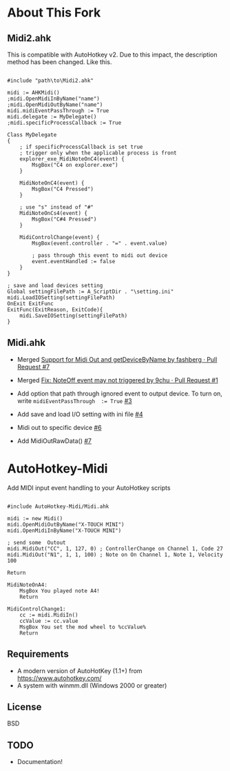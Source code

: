 # About This Fork

## Midi2.ahk
This is compatible with AutoHotkey v2. Due to this impact, the description method has been changed. Like this.

```ahk

#include "path\to\Midi2.ahk"

midi := AHKMidi()
;midi.OpenMidiInByName("name")
;midi.OpenMidiOutByName("name")
midi.midiEventPassThrough := True
midi.delegate := MyDelegate()
;midi.specificProcessCallback := True

Class MyDelegate
{
    ; if specificProcessCallback is set true
    ; trigger only when the applicable process is front
    explorer_exe_MidiNoteOnC4(event) {
        MsgBox("C4 on explorer.exe")
    }

    MidiNoteOnC4(event) {
        MsgBox("C4 Pressed")
    }

    ; use "s" instead of "#"
    MidiNoteOnCs4(event) {
        MsgBox("C#4 Pressed")
    }

    MidiControlChange(event) {
        MsgBox(event.controller . "=" . event.value)

        ; pass through this event to midi out device
        event.eventHandled := false
    }
}

; save and load devices setting
Global settingFilePath := A_ScriptDir . "\setting.ini"
midi.LoadIOSetting(settingFilePath)
OnExit ExitFunc
ExitFunc(ExitReason, ExitCode){
    midi.SaveIOSetting(settingFilePath)
}

```

## Midi.ahk

- Merged [Support for Midi Out and getDeviceByName by fashberg · Pull Request #7](https://github.com/dannywarren/AutoHotkey-Midi/pull/7)
- Merged [Fix: NoteOff event may not triggered by 9chu · Pull Request #1](https://github.com/dannywarren/AutoHotkey-Midi/pull/1)

- Add option that path through ignored event to output device. To turn on, write `midiEventPassThrough  := True` [#3](https://github.com/hetima/AutoHotkey-Midi/pull/3)
- Add save and load I/O setting with ini file [#4](https://github.com/hetima/AutoHotkey-Midi/pull/4)

- Midi out to specific device [#6](https://github.com/hetima/AutoHotkey-Midi/pull/6)

- Add MidiOutRawData() [#7](https://github.com/hetima/AutoHotkey-Midi/pull/7)


# AutoHotkey-Midi

Add MIDI input event handling to your AutoHotkey scripts

```ahk

#include AutoHotkey-Midi/Midi.ahk

midi := new Midi()
midi.OpenMidiOutByName("X-TOUCH MINI")
midi.OpenMidiInByName("X-TOUCH MINI")

; send some  Outout
midi.MidiOut("CC", 1, 127, 0) ; ControllerChange on Channel 1, Code 27
midi.MidiOut("N1", 1, 1, 100) ; Note on On Channel 1, Note 1, Velocity 100

Return

MidiNoteOnA4:
    MsgBox You played note A4!
    Return

MidiControlChange1:
    cc := midi.MidiIn()
    ccValue := cc.value
    MsgBox You set the mod wheel to %ccValue%
    Return

```

## Requirements

* A modern version of AutoHotKey (1.1+) from https://www.autohotkey.com/
* A system with winmm.dll (Windows 2000 or greater)

## License

BSD

## TODO

* Documentation!
